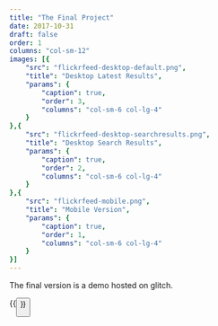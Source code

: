 ```yaml
---
title: "The Final Project"
date: 2017-10-31
draft: false
order: 1
columns: "col-sm-12"
images: [{
    "src": "flickrfeed-desktop-default.png",
    "title": "Desktop Latest Results",
    "params": {
        "caption": true,
        "order": 3,
        "columns": "col-sm-6 col-lg-4"
    }
},{
    "src": "flickrfeed-desktop-searchresults.png",
    "title": "Desktop Search Results",
    "params": {
        "caption": true,
        "order": 2,
        "columns": "col-sm-6 col-lg-4"
    }
},{
    "src": "flickrfeed-mobile.png",
    "title": "Mobile Version",
    "params": {
        "caption": true,
        "order": 1,
        "columns": "col-sm-6 col-lg-4"
    }
}]
---
```

The final version is a demo hosted on glitch.

{{<button  title="live version" link="https://flickrfeed.glitch.me/" class="btn-secondary"  >}}